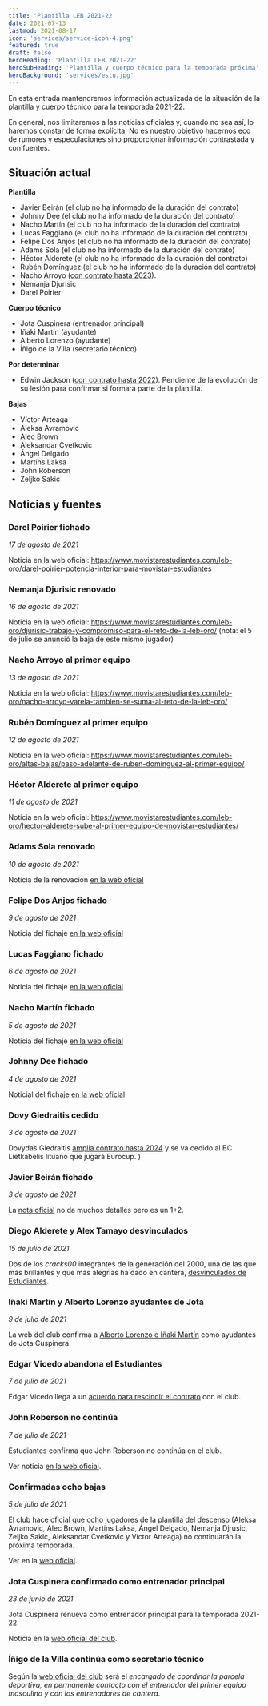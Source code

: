 ```yaml
---
title: 'Plantilla LEB 2021-22'
date: 2021-07-13
lastmod: 2021-08-17
icon: 'services/service-icon-4.png'
featured: true
draft: false
heroHeading: 'Plantilla LEB 2021-22'
heroSubHeading: 'Plantilla y cuerpo técnico para la temporada próxima'
heroBackground: 'services/estu.jpg'
---
```


En esta entrada mantendremos información actualizada de la situación de la plantilla y cuerpo técnico para la temporada 2021-22.

En general, nos limitaremos a las noticias oficiales y, cuando no sea así, lo haremos constar de forma explícita. No es nuestro objetivo hacernos eco de rumores y especulaciones sino proporcionar información contrastada y con fuentes.

## Situación actual

**Plantilla**

- Javier Beirán (el club no ha informado de la duración del contrato)
- Johnny Dee (el club no ha informado de la duración del contrato)
- Nacho Martín (el club no ha informado de la duración del contrato)
- Lucas Faggiano (el club no ha informado de la duración del contrato)
- Felipe Dos Anjos (el club no ha informado de la duración del contrato)
- Adams Sola (el club no ha informado de la duración del contrato)
- Héctor Alderete (el club no ha informado de la duración del contrato)
- Rubén Domínguez (el club no ha informado de la duración del contrato)
- Nacho Arroyo ([con contrato hasta 2023](https://www.movistarestudiantes.com/masculino/nacho-arroyo-renueva-con-movistar-estudiantes-hasta-2023/)).
- Nemanja Djurisic
- Darel Poirier

**Cuerpo técnico**

- Jota Cuspinera (entrenador principal)
- Iñaki Martín (ayudante)
- Alberto Lorenzo (ayudante)
- Íñigo de la Villa (secretario técnico)

**Por determinar**

- Edwin Jackson ([con contrato hasta 2022](https://www.movistarestudiantes.com/masculino/edwin-jackson-im-back/)). Pendiente de la evolución de su lesión para confirmar si formará parte de la plantilla.

**Bajas**

- Víctor Arteaga
- Aleksa Avramovic
- Alec Brown
- Aleksandar Cvetkovic
- Ángel Delgado
- Martins Laksa
- John Roberson
- Zeljko Sakic

## Noticias y fuentes

### Darel Poirier fichado

*17 de agosto de 2021*

Noticia en la web oficial: https://www.movistarestudiantes.com/leb-oro/darel-poirier-potencia-interior-para-movistar-estudiantes

### Nemanja Djurisic renovado

*16 de agosto de 2021*

Noticia en la web oficial: https://www.movistarestudiantes.com/leb-oro/djurisic-trabajo-y-compromiso-para-el-reto-de-la-leb-oro/ (nota: el 5 de julio se anunció la baja de este mismo jugador)

### Nacho Arroyo al primer equipo

*13 de agosto de 2021*

Noticia en la web oficial: https://www.movistarestudiantes.com/leb-oro/nacho-arroyo-varela-tambien-se-suma-al-reto-de-la-leb-oro/

### Rubén Domínguez al primer equipo

*12 de agosto de 2021*

Noticia en la web oficial: https://www.movistarestudiantes.com/leb-oro/altas-bajas/paso-adelante-de-ruben-dominguez-al-primer-equipo/

### Héctor Alderete al primer equipo

*11 de agosto de 2021*

Noticia en la web oficial: https://www.movistarestudiantes.com/leb-oro/hector-alderete-sube-al-primer-equipo-de-movistar-estudiantes/

### Adams Sola renovado

*10 de agosto de 2021*

Noticia de la renovación [en la web oficial](https://www.movistarestudiantes.com/leb-oro/altas-bajas/adams-sola-joven-veterano-para-el-reto-de-la-leb-oro/)


### Felipe Dos Anjos fichado

*9 de agosto de 2021*

Noticia del fichaje [en la web oficial](https://www.movistarestudiantes.com/leb-oro/felipe-dos-anjos-centimetros-para-movistar-estudiantes/)

### Lucas Faggiano fichado

*6 de agosto de 2021*

Noticia del fichaje [en la web oficial](https://www.movistarestudiantes.com/leb-oro/lucas-faggiano-nuevo-base-para-movistar-estudiantes/)

### Nacho Martín fichado

*5 de agosto de 2021*

Noticia del fichaje [en la web oficial](https://www.movistarestudiantes.com/leb-oro/nacho-martin-experiencia-leb-oro-y-conocimiento-del-club/)

### Johnny Dee fichado

*4 de agosto de 2021*

Noticial del fichaje [en la web oficial](https://www.movistarestudiantes.com/leb-oro/johnny-dee-una-metralleta-para-el-perimetro/)

### Dovy Giedraitis cedido

*3 de agosto de 2021*

Dovydas Giedraitis [amplía contrato hasta 2024](https://www.movistarestudiantes.com/leb-oro/giedraitis-ampliacion-de-contrato-y-cesion/) y se va cedido al BC Lietkabelis lituano que jugará Eurocup.
)

### Javier Beirán fichado

*3 de agosto de 2021*

La [nota oficial](https://www.movistarestudiantes.com/leb-oro/javi-beiran-acepta-el-reto-de-movistar-estudiantes-en-leb-oro/) no da muchos detalles pero es un 1+2.

### Diego Alderete y Alex Tamayo desvinculados

*15 de julio de 2021*

Dos de los *cracks00* integrantes de la generación del 2000, una de las que más brillantes y que más alegrías ha dado en cantera, [desvinculados de Estudiantes](https://www.movistarestudiantes.com/la-cantera/diego-alderete-y-alex-tamayo-gracias-por-todo/).

### Iñaki Martín y Alberto Lorenzo ayudantes de Jota

*9 de julio de 2021*

La web del club confirma a [Alberto Lorenzo e Iñaki Martín](https://www.movistarestudiantes.com/masculino/alberto-lorenzo-e-inaki-martin-ayudantes-de-jota-cuspinera/) como ayudantes de Jota Cuspinera.


### Edgar Vicedo abandona el Estudiantes

*7 de julio de 2021*

Edgar Vicedo llega a un [acuerdo para rescindir el contrato](https://www.movistarestudiantes.com/masculino/gracias-y-hasta-pronto-edgar/) con el club.

### John Roberson no continúa

*7 de julio de 2021*

Estudiantes confirma que John Roberson no continúa en el club.

Ver noticia [en la web oficial](https://www.movistarestudiantes.com/masculino/altas-bajas/john-roberson-no-continua-gracias-y-suerte/).

### Confirmadas ocho bajas

*5 de julio de 2021*

El club hace oficial que ocho jugadores de la plantilla del descenso (Aleksa Avramovic, Alec Brown, Martins Laksa, Ángel Delgado, Nemanja Djrusic, Zeljko Sakic, Aleksandar Cvetkovic y Víctor Arteaga) no continuarán la próxima temporada.

Ver en la [web oficial](https://www.movistarestudiantes.com/masculino/gracias-y-suerte/).

### Jota Cuspinera confirmado como entrenador principal

*23 de junio de 2021*

Jota Cuspinera renueva como entrenador principal para la temporada 2021-22.

Noticia en la [web oficial del club](https://www.movistarestudiantes.com/masculino/altas-bajas/jota-cuspinera-sera-el-entrenador-de-movistar-estudiantes/).

### Íñigo de la Villa continúa como secretario técnico

Según la [web oficial del club](https://www.movistarestudiantes.com/masculino/inigo-de-la-villa-seguira-como-secretario-tecnico-de-movistar-estudiantes/) será el *encargado de coordinar la parcela deportiva, en permanente contacto con el entrenador del primer equipo masculino y con los entrenadores de cantera*.